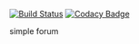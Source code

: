 [![Build Status](https://travis-ci.org/maxvanny2010/for.svg?branch=sd)](https://travis-ci.org/maxvanny2010/for)
[![Codacy Badge](https://app.codacy.com/project/badge/Grade/cdb02ab890a145778aef30620ad2a6eb)](https://www.codacy.com/manual/mailtime2010/for?utm_source=github.com&amp;utm_medium=referral&amp;utm_content=maxvanny2010/for&amp;utm_campaign=Badge_Grade)

simple forum



